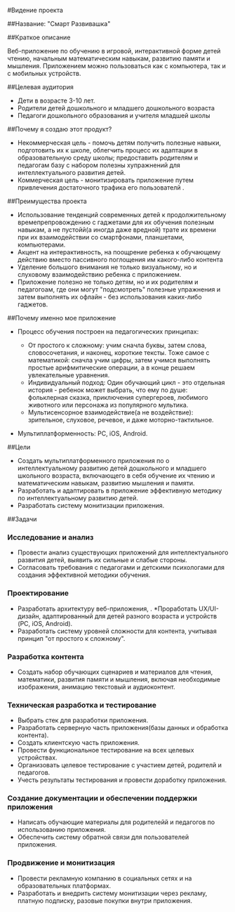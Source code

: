 #Видение проекта

##Название:
"Смарт Развивашка"

##Краткое описание

Веб-приложение по обучению в игровой, интерактивной форме детей чтению, начальным математическим навыкам, развитию памяти и мышления.
Приложением можно пользоваться как с компьютера, так и с мобильных устройств.

##Целевая аудитория

* Дети в возрасте 3-10 лет.
* Родители детей дошкольного и младшего дошкольного возраста
* Педагоги дошкольного образования и учителя младшей школы

##Почему я создаю этот продукт?

* Некоммерческая цель - помочь детям получить полезные навыки, подготовить их к школе, облегчить процесс их адаптации в образовательную среду школы; предоставить родителям и педагогам базу с набором полезны хупражнений для интеллектуального развития детей.
* Коммерческая цель - монитизировать приложение путем привлечения достаточного трафика его пользователй .

##Преимущества проекта

* Использование тенденций современных детей к продолжительному времепрепровождению с гаджетами для их обучения полезным навыкам, а не пустойй(а иногда даже вредной) трате их времени при их взаимодействии со смартфонами, планшетами, компьютерами.
* Акцент на интерактивность, на поощрение ребенка к обучающему действию вместо пассивного поглощения им какого-либо контента
* Уделение большого внимания не только визуальному, но и слуховому взаимодействию ребенка с приложением.
* Приложение полезно не только детям, но и их родителям и педагогоам, где они могут "подсмотреть" полезные упражнения и затем выполнять их офлайн - без использования каких-либо гаджетов.

##Почему именно мое приложение

* Процесс обучения построен на педагогических принципах:
    * От простого к сложному: учим сначла буквы, затем слова, словосочетания, и наконец, короткие тексты.
Тоже самое с математикой: сначла учим цифры, затем учимся выполнять простые арифмитические операции, а в конце решаем увлекательные уравнения.
    * Индивидуальный подход: Один обучающий цикл - это отдельная история - ребенок может выбрать, что ему по душе: фольклерная сказка, приключения супергероев, любимого животного или персонажа из популярного мультика.
    * Мультисенсорное взаимодействие(а не воздействие): зрительное, слуховое, речевое, и даже моторно-тактильное.

* Мультиплатформенность: PC, iOS, Android.

##Цели

* Создать мультиплатформенного приложения по о интеллектуальному развитию детей дошкольного и младшего школьного возраста, включающего в себя обучение их чтению и математическим навыкам, развитию мышления и памяти.
* Разработать и адаптировать в приложение эффективную методику по интеллектуальному развитию детей.
* Разработать систему монитизации приложения.

##Задачи

### Исследование и анализ

* Провести анализ существующих приложений для интеллектуального развития детей, выявить их сильные и слабые стороны.
* Согласовать требования с педагогами и детскими психологами для создания эффективной методики обучения.

### Проектирование

* Разработать архитектуру веб-приложения, .
*Проработать UX/UI-дизайн, адаптированный для детей разного возраста и устройств (PC, iOS, Android).
* Разработать систему уровней сложности для контента, учитывая принцип "от простого к сложному".

### Разработка контента

* Создать набор обучающих сценариев и материалов для чтения, математики, развития памяти и мышления, включая необходимые изображения, анимацию текстовый и аудиоконтент.

### Техническая разработка и тестирование

* Выбрать стек для разработки приложения.
* Разработать серверную часть приложения(базы данных и обработка контента).
* Создать клиентскую часть приложения.
* Провести функциональное тестирование на всех целевых устройствах.
* Организовать целевое тестирование с участием детей, родителй и педагогов.
* Учесть результаты тестирования и провести доработку приложения.

### Создание документации и обеспечении поддержки приложения

* Написать обучающие материалы для родителейй и педагогов по использованию приложения.
* Обеспечить систему обратной связи для пользователей приложения.

### Продвижение и монитизация
* Провести рекламную компанию в социальных сетях и на образовательных платформах.
* Разработать и внедрить систему монитизации через рекламу, платную подписку, разовые покупки внутри приложения.